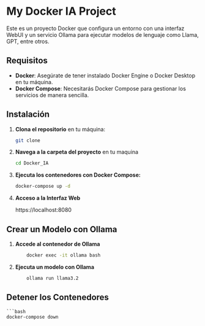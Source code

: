 # My Docker IA Project

Este es un proyecto Docker que configura un entorno con una interfaz WebUI y un servicio Ollama para ejecutar modelos de lenguaje como Llama, GPT, entre otros.

## Requisitos

- **Docker**: Asegúrate de tener instalado Docker Engine o Docker Desktop en tu máquina.
- **Docker Compose**: Necesitarás Docker Compose para gestionar los servicios de manera sencilla.

## Instalación

1. **Clona el repositorio** en tu máquina:

   ```bash
   git clone 

2. **Navega a la carpeta del proyecto** en tu maquina

    ```bash
    cd Docker_IA

3. **Ejecuta los contenedores con Docker Compose:**

    ```bash 
    docker-compose up -d

4. **Acceso a la Interfaz Web**

    https://localhost:8080

## Crear un Modelo con Ollama

1. **Accede al contenedor de Ollama**
    ```bash
        docker exec -it ollama bash

2. **Ejecuta un modelo con Ollama**
    ```bash
        ollama run llama3.2


## Detener los Contenedores
    ```bash
    docker-compose down
